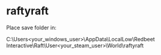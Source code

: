 # raftyraft


Place save folder in:

C:\Users<your_windows_user>\AppData\LocalLow\Redbeet Interactive\Raft\User<your_steam_user>\World\raftyraft
